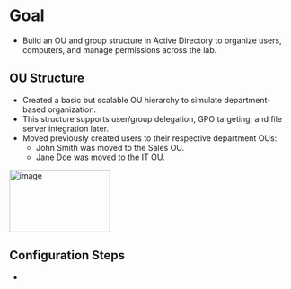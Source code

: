 # Goal
- Build an OU and group structure in Active Directory to organize users, computers, and manage permissions across the lab.

## OU Structure
- Created a basic but scalable  OU hierarchy to simulate department-based organization.
- This structure supports user/group delegation, GPO targeting, and file server integration later.
- Moved previously created users to their respective department OUs:
  - John Smith was moved to the Sales OU.
  - Jane Doe was moved to the IT OU.
<img width="179" height="111" alt="image" src="https://github.com/user-attachments/assets/765315e4-7474-410a-8ea2-d323f9eba427" />


## Configuration Steps
- 



